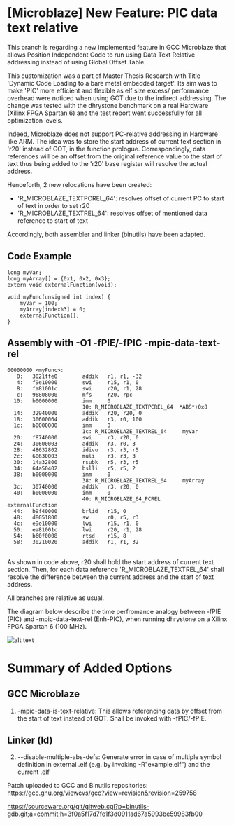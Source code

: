 # [Microblaze] New Feature: PIC data text relative

This branch is regarding a new implemented feature in GCC Microblaze that allows Position Independent Code to run using Data Text Relative addressing instead of using Global Offset Table.

This customization was a part of Master Thesis Research with Title 'Dynamic Code Loading to a bare metal embedded target'.
Its aim was to make 'PIC' more efficient and flexible as elf size excess/ performance overhead were noticed when using GOT due to the indirect addressing.
The change was tested with the dhrystone benchmark on a real Hardware (Xilinx FPGA Spartan 6) and the test report went successfully for all optimization levels.

Indeed, Microblaze does not support PC-relative addressing in Hardware like ARM. 
The idea was to store the start address of current text section in 'r20' instead of GOT, in the function prologue. Correspondingly, data references will be an offset from the original reference value to the start of text thus being added to the 'r20' base register will resolve the actual address.

Henceforth, 2 new relocations have been created:
- 'R_MICROBLAZE_TEXTPCREL_64': resolves offset of current PC to start of text in order to set r20
- 'R_MICROBLAZE_TEXTREL_64': resolves offset of mentioned data reference to start of text

Accordingly, both assembler and linker (binutils) have been adapted.

Code Example
-------------
<pre>
<code>long myVar;
long myArray[] = {0x1, 0x2, 0x3};
extern void externalFunction(void);

void myFunc(unsigned int index) {
	myVar = 100;
	myArray[index%3] = 0;
	externalFunction();
}
</code></pre>

Assembly with -O1 -fPIE/-fPIC -mpic-data-text-rel
--------------------------------------------------
<pre><code>00000000 &ltmyFunc&gt:
   0:   3021ffe0        addik   r1, r1, -32
   4:   f9e10000        swi     r15, r1, 0
   8:   fa81001c        swi     r20, r1, 28
   c:   96808000        mfs     r20, rpc
  10:   b0000000        imm     0
                        10: R_MICROBLAZE_TEXTPCREL_64  *ABS*+0x8
  14:   32940000        addik   r20, r20, 0
  18:   30600064        addik   r3, r0, 100
  1c:   b0000000        imm     0
                        1c: R_MICROBLAZE_TEXTREL_64     myVar
  20:   f8740000        swi     r3, r20, 0
  24:   30600003        addik   r3, r0, 3
  28:   48632802        idivu   r3, r3, r5
  2c:   60630003        muli    r3, r3, 3
  30:   14a32800        rsubk   r5, r3, r5
  34:   64a50402        bslli   r5, r5, 2
  38:   b0000000        imm     0
                        38: R_MICROBLAZE_TEXTREL_64     myArray
  3c:   30740000        addik   r3, r20, 0
  40:   b0000000        imm     0
                        40: R_MICROBLAZE_64_PCREL       externalFunction
  44:   b9f40000        brlid   r15, 0
  48:   d8051800        sw      r0, r5, r3
  4c:   e9e10000        lwi     r15, r1, 0
  50:   ea81001c        lwi     r20, r1, 28
  54:   b60f0008        rtsd    r15, 8
  58:   30210020        addik   r1, r1, 32
</code> </pre>

As shown in code above, r20 shall hold the start address of current text section. Then, for each data reference 'R_MICROBLAZE_TEXTREL_64' shall resolve the difference between the current address and the start of text address.

All branches are relative as usual.

The diagram below describe the time perfromance analogy between -fPIE (PIC) and -mpic-data-text-rel (Enh-PIC), when running dhrystone on a Xilinx FPGA Spartan 6 (100 MHz).

![alt text](https://github.com/andrewsadek/microblaze-pic-data-text-rel/blob/pic_data_text_rel/dhrystone_time_results.png)

Summary of Added Options
=========================

GCC Microblaze
---------------
1) -mpic-data-is-text-relative: This allows referencing data by offset from the start of text instead of GOT. Shall be invoked with -fPIC/-fPIE.

Linker (ld)
------------
2) --disable-multiple-abs-defs: Generate error in case of multiple symbol definition in external .elf (e.g. by invoking -R"example.elf") and the current .elf

Patch uploaded to GCC and Binutils repositories:
https://gcc.gnu.org/viewcvs/gcc?view=revision&revision=259758

https://sourceware.org/git/gitweb.cgi?p=binutils-gdb.git;a=commit;h=3f0a5f17d7fe1f3d0911ad67a5993be59983fb00
